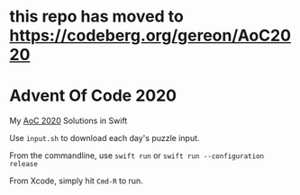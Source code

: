# this repo has moved to https://codeberg.org/gereon/AoC2020

# Advent Of Code 2020

My [AoC 2020](https://adventofcode.com/2021) Solutions in Swift

Use `input.sh` to download each day's puzzle input.

From the commandline, use `swift run` or `swift run --configuration release`

From Xcode, simply hit `Cmd-R` to run.
